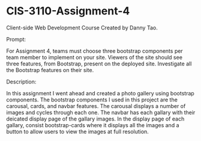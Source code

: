 # CIS-3110-Assignment-4
Client-side Web Development Course
Created by Danny Tao.

Prompt:

  For Assignment 4, teams must choose three bootstrap components per team member to implement on your site. Viewers of the site should
  see three features, from Bootstrap, present on the deployed site. Investigate all the Bootstrap features on their site.

Description:

  In this assignment I went ahead and created a photo gallery using bootstrap components. The bootstrap components I used in this project are the carousal, cards, and navbar features. The carousal displays a number of images and cycles through each one. The navbar has each gallary with their deicated display page of the gallary images. In the display page of each gallary, consist bootstrap-cards where it displays all the images and a button to allow users to view the images at full resolution.  

